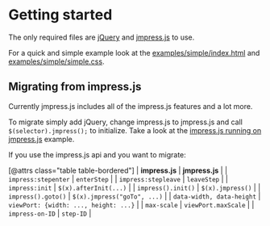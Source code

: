 # Getting started

The only required files are [jQuery](http://jquery.com) and [jmpress.js](#builder) to use.

For a quick and simple example look at the [examples/simple/index.html](https://github.com/shama/jmpress.js/blob/beta/examples/simple/index.html) and [examples/simple/simple.css](https://github.com/shama/jmpress.js/blob/beta/examples/simple/simple.css).

## Migrating from impress.js

Currently jmpress.js includes all of the impress.js features and a lot more.

To migrate simply add jQuery, change impress.js to jmpress.js and call `$(selector).jmpress();` to initialize. Take a look at the [impress.js running on jmpress.js](http://shama.github.com/jmpress.js/examples/impress/) example.

If you use the impress.js api and you want to migrate:

[@attrs class="table table-bordered"]
| **impress.js**                | **jmpress.js**                         |
| `impress:stepenter`           | `enterStep`                            |
| `impress:stepleave`           | `leaveStep`                            |
| `impress:init`                | `$(x).afterInit(...)`                  |
| `impress().init()`            | `$(x).jmpress()`                       |
| `impress().goto()`            | `$(x).jmpress("goTo", ...)`            |
| `data-width, data-height`     | `viewPort: {width: ..., height: ...}`  |
| `max-scale`                   | `viewPort.maxScale`                    |
| `impress-on-ID`               | `step-ID`                              |

